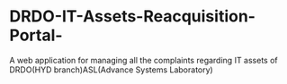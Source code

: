 # DRDO-IT-Assets-Reacquisition-Portal-
A web application for managing all the complaints regarding IT assets of DRDO(HYD branch)ASL(Advance Systems Laboratory)
